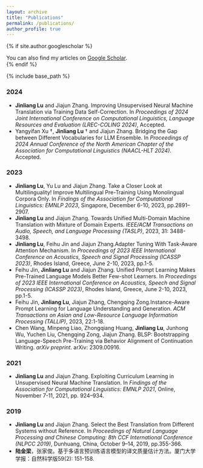 ```yaml
---
layout: archive
title: "Publications"
permalink: /publications/
author_profile: true
---
```


{% if site.author.googlescholar %}
  <div class="wordwrap">You can also find my articles on <a href="{{site.author.googlescholar}}">Google Scholar</a>.</div>
{% endif %}

{% include base_path %}

### 2024
* **Jinliang Lu** and Jiajun Zhang. Improving Unsupervised Neural Machine Translation via Training Data Self-Correction. In *Proceedings of 2024 Joint International Conference on Computational Linguistics, Language Resources and Evaluation (LREC-COLING 2024)*, Accepted.
* Yangyifan Xu †, **Jinliang Lu** † and Jiajun Zhang. Bridging the Gap between Different Vocabularies for LLM Ensemble. In *Proceedings of 2024 Annual Conference of the North American Chapter of the Association for Computational Linguistics (NAACL-HLT 2024)*. Accepted.

### 2023
* **Jinliang Lu**, Yu Lu and Jiajun Zhang. Take a Closer Look at Multilinguality! Improve Multilingual Pre-Training Using Monolingual Corpora Only. In *Findings of the Association for Computational Linguistics: EMNLP 2023*, Singapore, December 6-10, 2023, pp.2891–2907.
* **Jinliang Lu** and Jiajun Zhang. Towards Unified Multi-Domain Machine Translation with Mixture of Domain Experts. *IEEE/ACM Transactions on Audio, Speech, and Language Processing (TASLP)*, 2023, 31: 3488-3498.
* **Jinliang Lu**, Feihu Jin and Jiajun Zhang.Adapter Tuning With Task-Aware Attention Mechanism. In *Proceedings of 2023 IEEE International Conference on Acoustics, Speech and Signal Processing (ICASSP 2023)*, Rhodes Island, Greece, June 2-10, 2023, pp.1-5.
* Feihu Jin, **Jinliang Lu** and Jiajun Zhang. Unified Prompt Learning Makes Pre-Trained Language Models Better Few-shot Learners. In *Proceedings of 2023 IEEE International Conference on Acoustics, Speech and Signal Processing (ICASSP 2023)*, Rhodes Island, Greece, June 2-10, 2023, pp.1-5.
* Feihu Jin, **Jinliang Lu**, Jiajun Zhang, Chengqing Zong.Instance-Aware Prompt Learning for Language Understanding and Generation. *ACM Transactions on Asian and Low-Resource Language Information Processing (TALLIP)*, 2023, 22:1-18.
* Chen Wang, Minpeng Liao, Zhongqiang Huang, **Jinliang Lu**, Junhong Wu, Yuchen Liu, Chengqing Zong, Jiajun Zhang. BLSP: Bootstrapping Language-Speech Pre-Training via Behavior Alignment of Continuation Writing. *arXiv preprint*. arXiv: 2309.00916.

### 2021
* **Jinliang Lu** and Jiajun Zhang. Exploiting Curriculum Learning in Unsupervised Neural Machine Translation. In *Findings of the Association for Computational Linguistics: EMNLP 2021*, Online, November 7-11, 2021, pp. 924–934.

### 2019
* **Jinliang Lu** and Jiajun Zhang. Select the Best Translation from Different Systems without Reference. In *Proceedings of Natural Language Processing and Chinese Computing: 8th CCF International Conference (NLPCC 2019)*, Dunhuang, China, October 9–14, 2019, pp.355-366.
* **陆金梁**，张家俊。基于多语言预训练语言模型的译文质量估计方法。厦门大学学报：自然科学版59(2): 151-158.
